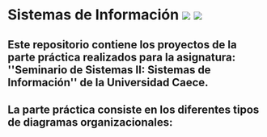# Sistemas de Información <img src="https://img.icons8.com/ios-filled/50/000000/stacked-organizational-chart-highlighted-parent-node.png"/> <img src="https://img.icons8.com/cotton/50/000000/information-pyramid.png"/>
## Este repositorio contiene los proyectos de la parte práctica realizados para la asignatura: ''Seminario de Sistemas II: Sistemas de Información'' de la Universidad Caece.
## La parte práctica consiste en los diferentes tipos de diagramas organizacionales:
